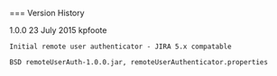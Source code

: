 === Version History

1.0.0  23 July 2015  kpfoote

    Initial remote user authenticator - JIRA 5.x compatable

    BSD remoteUserAuth-1.0.0.jar, remoteUserAuthenticator.properties
